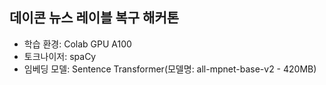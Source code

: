 ## 데이콘 뉴스 레이블 복구 해커톤
- 학습 환경: Colab GPU A100
- 토크나이저: spaCy
- 임베딩 모델: Sentence Transformer(모델명: all-mpnet-base-v2 - 420MB)
